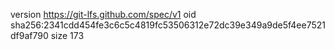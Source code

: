version https://git-lfs.github.com/spec/v1
oid sha256:2341cdd454fe3c6c5c4819fc53506312e72dc39e349a9de5f4ee7521df9af790
size 173
